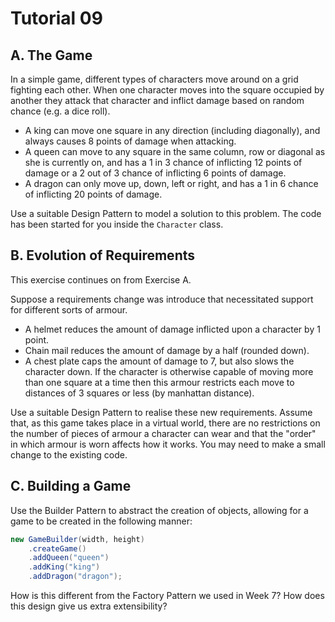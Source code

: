 # Tutorial 09

## A. The Game 

In a simple game, different types of characters move around on a grid fighting each other. When one character moves into the square occupied by another they attack that character and inflict damage based on random chance (e.g. a dice roll).

* A king can move one square in any direction (including diagonally), and always causes 8 points of damage when attacking.
* A queen can move to any square in the same column, row or diagonal as she is currently on, and has a 1 in 3 chance of inflicting 12 points of damage or a 2 out of 3 chance of inflicting 6 points of damage.
* A dragon can only move up, down, left or right, and has a 1 in 6 chance of inflicting 20 points of damage.

Use a suitable Design Pattern to model a solution to this problem. The code has been started for you inside the `Character` class.

## B. Evolution of Requirements 

This exercise continues on from Exercise A.

Suppose a requirements change was introduce that necessitated support for different sorts of armour.

* A helmet reduces the amount of damage inflicted upon a character by 1 point.
* Chain mail reduces the amount of damage by a half (rounded down).
* A chest plate caps the amount of damage to 7, but also slows the character down. If the character is otherwise capable of moving more than one square at a time then this armour restricts each move to distances of 3 squares or less (by manhattan distance).

Use a suitable Design Pattern to realise these new requirements. Assume that, as this game takes place in a virtual world, there are no restrictions on the number of pieces of armour a character can wear and that the "order" in which armour is worn affects how it works. You may need to make a small change to the existing code.

## C. Building a Game

Use the Builder Pattern to abstract the creation of objects, allowing for a game to be created in the following manner:

```java
new GameBuilder(width, height)
    .createGame()
    .addQueen("queen")
    .addKing("king")
    .addDragon("dragon");
```

How is this different from the Factory Pattern we used in Week 7? How does this design give us extra extensibility?